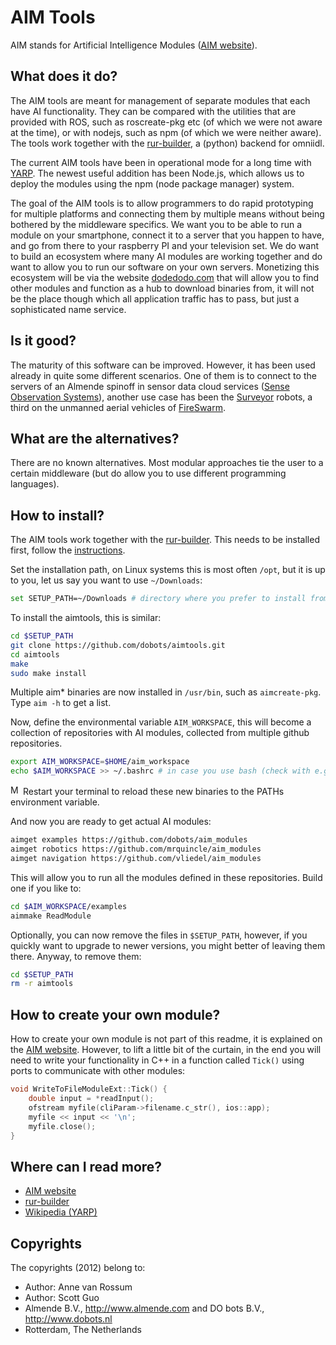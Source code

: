 <!-- Uses markdown syntax for neat display at github -->

# AIM Tools
AIM stands for Artificial Intelligence Modules ([AIM website](http://dobots.github.io/aim/)).

## What does it do?
The AIM tools are meant for management of separate modules that each have AI functionality. They can be compared with the utilities that are provided with ROS, such as roscreate-pkg etc (of which we were not aware at the time), or with nodejs, such as npm (of which we were neither aware). The tools work together with the [rur-builder](https://github.com/dobots/rur-builder), a (python) backend for omniidl. 

The current AIM tools have been in operational mode for a long time with [YARP](http://eris.liralab.it/yarp/). The newest useful addition has been Node.js, which allows us to deploy the modules using the npm (node package manager) system.

The goal of the AIM tools is to allow programmers to do rapid prototyping for multiple platforms and connecting them by multiple means without being bothered by the middleware specifics. We want you to be able to run a module on your smartphone, connect it to a server that you happen to have, and go from there to your raspberry PI and your television set. We do want to build an ecosystem where many AI modules are working together and do want to allow you to run our software on your own servers. Monetizing this ecosystem will be via the website [dodedodo.com](http://www.dodedodo.com/) that will allow you to find other modules and function as a hub to download binaries from, it will not be the place though which all application traffic has to pass, but just a sophisticated name service.

## Is it good?
The maturity of this software can be improved. However, it has been used already in quite some different scenarios. One of them is to connect to the servers of an Almende spinoff in sensor data cloud services ([Sense Observation Systems](http://sense-os.nl)), another use case has been the [Surveyor](http://www.surveyor.com/SRV_info.html) robots, a third on the unmanned aerial vehicles of [FireSwarm](http://www.fireswarm.nl).

## What are the alternatives?
There are no known alternatives. Most modular approaches tie the user to a certain middleware (but do allow you to use different programming languages).

## How to install?
The AIM tools work together with the [rur-builder](https://github.com/dobotos/rur-builder). This needs to be installed first, follow the [instructions](https://github.com/dobots/rur-builder#installation).


Set the installation path, on Linux systems this is most often `/opt`, but it is up to you, let us say you want to use `~/Downloads`:
```bash
set SETUP_PATH=~/Downloads # directory where you prefer to install from
```


To install the aimtools, this is similar:

```bash
cd $SETUP_PATH
git clone https://github.com/dobots/aimtools.git
cd aimtools
make
sudo make install
```

Multiple aim* binaries are now installed in `/usr/bin`, such as `aimcreate-pkg`. Type `aim -h` to get a list.

Now, define the environmental variable `AIM_WORKSPACE`, this will become a collection of repositories with AI modules, collected from multiple github repositories.

```bash
export AIM_WORKSPACE=$HOME/aim_workspace
echo $AIM_WORKSPACE >> ~/.bashrc # in case you use bash (check with e.g. `sh --version`).
```

<img src="https://raw.github.com/dobots/aimtools/master/docs/logos/mac_os.png" alt="Mac OS X" style="width: 16px;"/> 
Restart your terminal to reload these new binaries to the PATHs environment variable.

And now you are ready to get actual AI modules:
```bash
aimget examples https://github.com/dobots/aim_modules
aimget robotics https://github.com/mrquincle/aim_modules
aimget navigation https://github.com/vliedel/aim_modules
```

This will allow you to run all the modules defined in these repositories. Build one if you like to:

```bash
cd $AIM_WORKSPACE/examples
aimmake ReadModule
```

Optionally, you can now remove the files in `$SETUP_PATH`, however, if you quickly want to upgrade to newer versions, you might better of leaving them there. Anyway, to remove them:

```bash
cd $SETUP_PATH
rm -r aimtools
```

## How to create your own module?

How to create your own module is not part of this readme, it is explained on the [AIM website](http://dobots.github.io/aim/). However, to lift a little bit of the curtain, in the end you will need to write your functionality in C++ in a function called `Tick()` using ports to communicate with other modules:

```cpp
void WriteToFileModuleExt::Tick() {
	double input = *readInput();
	ofstream myfile(cliParam->filename.c_str(), ios::app);
	myfile << input << '\n';
	myfile.close();
}
```

## Where can I read more?

* [AIM website](http://dobots.github.io/aim/)
* [rur-builder](https://github.com/dobots/rur-builder)
* [Wikipedia (YARP)](http://en.wikipedia.org/wiki/YARP)


## Copyrights
The copyrights (2012) belong to:

- Author: Anne van Rossum
- Author: Scott Guo
- Almende B.V., http://www.almende.com and DO bots B.V., http://www.dobots.nl
- Rotterdam, The Netherlands
